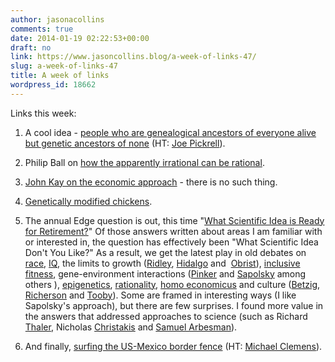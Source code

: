 ```yaml
---
author: jasonacollins
comments: true
date: 2014-01-19 02:22:53+00:00
draft: no
link: https://www.jasoncollins.blog/a-week-of-links-47/
slug: a-week-of-links-47
title: A week of links
wordpress_id: 18662
---
```


Links this week:
	
  1. A cool idea - [people who are genealogical ancestors of everyone alive but genetic ancestors of none](http://haldanessieve.org/2014/01/16/the-existence-and-abundance-of-ghost-ancestors-in-biparental-populations/) (HT: [Joe Pickrell](https://twitter.com/joe_pickrell)).
	
  2. Philip Ball on [how the apparently irrational can be rational](http://philipball.blogspot.com.au/2014/01/irrational-behaviour-can-be-rational.html).
	
  3. [John Kay on the economic approach](http://www.johnkay.com/2014/01/15/economists-there-is-no-such-thing-as-the-economic-approach) - there is no such thing.
	
  4. [Genetically modified chickens](http://www.theguardian.com/commentisfree/2014/jan/17/would-you-prefer-to-eat-genetically-modified-eggs-or-see-day-old-chicks-destroyed).
	
  5. The annual Edge question is out, this time "[What Scientific Idea is Ready for Retirement?](http://www.edge.org/responses/what-scientific-idea-is-ready-for-retirement)" Of those answers written about areas I am familiar with or interested in, the question has effectively been "What Scientific Idea Don't You Like?" As a result, we get the latest play in old debates on [race](http://www.edge.org/response-detail/25534), [IQ](http://www.edge.org/response-detail/25422), the limits to growth ([Ridley](http://www.edge.org/response-detail/25374), [Hidalgo](http://www.edge.org/response-detail/25410) and  [Obrist](http://www.edge.org/response-detail/25442)), [inclusive fitness](http://www.edge.org/response-detail/25454), gene-environment interactions ([Pinker](http://www.edge.org/response-detail/25337) and [Sapolsky](http://www.edge.org/response-detail/25536) among others ), [epigenetics](http://www.edge.org/response-detail/25502), [rationality](http://www.edge.org/response-detail/25426), [homo economicus](http://www.edge.org/response-detail/25297) and culture ([Betzig](http://www.edge.org/response-detail/25463), [Richerson](http://www.edge.org/response-detail/25404) and [Tooby](http://www.edge.org/response-detail/25343)). Some are framed in interesting ways (I like Sapolsky's approach), but there are few surprises. I found more value in the answers that addressed approaches to science (such as Richard [Thaler](http://www.edge.org/response-detail/25293), Nicholas [Christakis](http://www.edge.org/response-detail/25437) and [Samuel Arbesman](http://www.edge.org/response-detail/25452)).
	
  6. And finally, [surfing the US-Mexico border fence](http://sergededina.com/tag/surfing-the-border/) (HT: [Michael Clemens](https://twitter.com/m_clem)).

